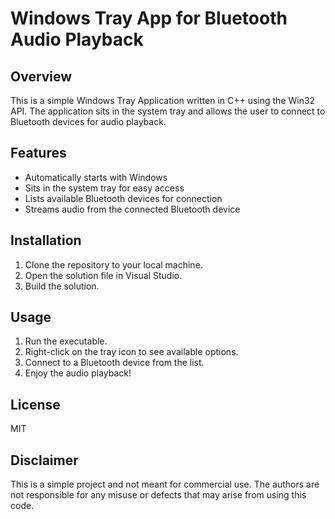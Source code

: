 
# Windows Tray App for Bluetooth Audio Playback

## Overview

This is a simple Windows Tray Application written in C++ using the Win32 API. The application sits in the system tray and allows the user to connect to Bluetooth devices for audio playback.

## Features

- Automatically starts with Windows
- Sits in the system tray for easy access
- Lists available Bluetooth devices for connection
- Streams audio from the connected Bluetooth device



## Installation

1. Clone the repository to your local machine.
2. Open the solution file in Visual Studio.
3. Build the solution.

## Usage

1. Run the executable.
2. Right-click on the tray icon to see available options.
3. Connect to a Bluetooth device from the list.
4. Enjoy the audio playback!



## License

MIT

## Disclaimer

This is a simple project and not meant for commercial use. The authors are not responsible for any misuse or defects that may arise from using this code.
